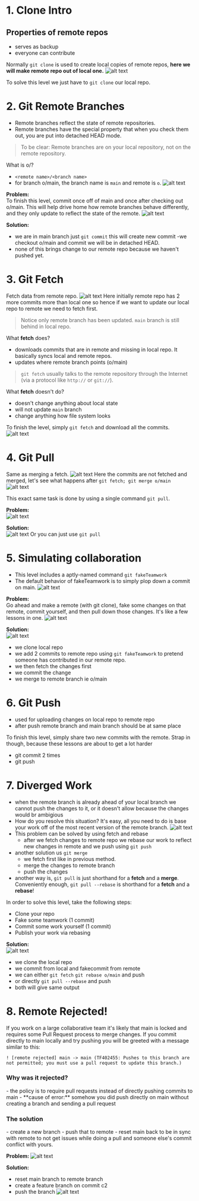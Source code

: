 # 1. Clone Intro
<h2>Properties of remote repos</h2>

- serves as backup
- everyone can contribute

Normally ```git clone``` is used to create local copies of remote repos, **here we will make remote repo out of local one.**
![alt text](./images/gitcloneex.png)

To solve this level we just have to ```git clone``` our local repo.


# 2. Git Remote Branches
- Remote branches reflect the state of remote repositories.
- Remote branches have the special property that when you check them out, you are put into detached HEAD mode.

>To be clear: Remote branches are on your local repository, not on the remote repository.

What is o/?
- ```<remote name>/<branch name>```
- for branch o/main, the branch name is ```main``` and remote is ```o```.
![alt text](./images/remotebranchdemo.png)

**Problem:**<br>
To finish this level, commit once off of main and once after checking out o/main. This will help drive home how remote branches behave differently, and they only update to reflect the state of the remote.
![alt text](./images/remotebranchprob.png)

**Solution:**<br>
- we are in main branch just ```git commit```
this will create new commit
-we checkout o/main and commit we will be in detached HEAD.
- none of this brings change to our remote repo because we haven't pushed yet.


# 3. Git Fetch
Fetch data from remote repo.
![alt text](./images/gitfetchdemo.png)
Here initially remote repo has 2 more commits more than local one so hence if we want to update our local repo to remote we need to fetch first. 
>Notice only remote branch has been updated. ```main``` branch is still behind in local repo.

What **fetch** does?
- downloads commits that are in remote and missing in local repo. It basically syncs local and remote repos.
- updates where remote branch points (o/main)

>```git fetch``` usually talks to the remote repository through the Internet (via a protocol like ```http://``` or ```git://```).

What **fetch** doesn't do?
- doesn't change anything about local state
- will not update ```main``` branch
- change anything how file system looks


To finish the level, simply ```git fetch``` and download all the commits.
![alt text](./images/gitfetchsoln.png)



# 4. Git Pull
Same as merging a fetch.
![alt text](./images/pulldemo1.png)
Here the commits are not fetched and merged, let's see what happens after ```git fetch; git merge o/main```
![alt text](./images/pulldemo2.png)

This exact same task is done by using a single command ```git pull```.

**Problem:**<br>
![alt text](./images/pullprob.png)

**Solution:**<br>
![alt text](./images/pullsoln.png)
Or you can just use ```git pull```


# 5. Simulating collaboration
- This level includes a aptly-named command ```git fakeTeamwork```
- The default behavior of fakeTeamwork is to simply plop down a commit on main.
![alt text](./images/faketeamworkdemo.png)


**Problem:**<br>
Go ahead and make a remote (with git clone), fake some changes on that remote, commit yourself, and then pull down those changes. It's like a few lessons in one.
![alt text](./images/faketeamworkprob.png)

**Solution:**<br>
![alt text](./images/faketeamworksoln.png)

- we clone local repo
- we add 2 commits to remote repo using ```git fakeTeamwork``` to pretend someone has contributed in our remote repo.
- we then fetch the changes first
- we commit the change
- we merge to remote branch ie o/main


# 6. Git Push
- used for uploading changes on local repo to remote repo 
- after push remote branch and main branch should be at same place


To finish this level, simply share two new commits with the remote. Strap in though, because these lessons are about to get a lot harder
- git commit 2 times
- git push

# 7. Diverged Work
- when the remote branch is already ahead of your local branch we cannot push the changes to it, or it doesn't allow because the changes would br ambigious
- How do you resolve this situation? It's easy, all you need to do is base your work off of the most recent version of the remote branch.
![alt text](./images/pushdemo1.png)
- This problem can be solved by using fetch and rebase
    - after we fetch changes to remote repo we rebase our work to reflect new changes in remote and we push using ```git push```
- another solution us ```git merge```
    - we fetch first like in previous method.
    - merge the changes to remote branch
    - push the changes
- another way is, ```git pull``` is just shorthand for a **fetch** and a **merge**. Conveniently enough, ```git pull --rebase``` is shorthand for a **fetch** and a **rebase**!

In order to solve this level, take the following steps:

- Clone your repo
- Fake some teamwork (1 commit)
- Commit some work yourself (1 commit)
- Publish your work via rebasing

**Solution:**<br>
![alt text](./images/pullsoln.png)
- we clone the local repo
- we commit from local and fakecommit from remote
- we can either ```git fetch``` ```git rebase o/main``` and push
- or directly ```git pull --rebase``` and push
- both will give same output


# 8. Remote Rejected!
If you work on a large collaborative team it's likely that main is locked and requires some Pull Request process to merge changes. If you commit directly to main locally and try pushing you will be greeted with a message similar to this:

```! [remote rejected] main -> main (TF402455: Pushes to this branch are not permitted; you must use a pull request to update this branch.)```

<h3>Why was it rejected?</h3>
- the policy is to require pull requests instead of directly pushing commits to main
- **cause of error:** somehow you did push directly on main without creating a branch and sending a pull request

<h3>The solution</h3>
- create a new branch 
- push that to remote
- reset main back to be in sync with remote to not get issues while doing a pull and someone else's commit conflict with yours.
<br>

**Problem:**
![alt text](./images/lockedmainprob.png)


**Solution:**<br>
- reset main branch to remote branch
- create a feature branch on commit c2
- push the branch
![alt text](./images/lockedmainsoln.png)